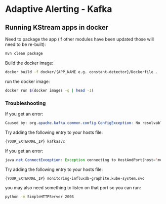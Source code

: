 # Adaptive Alerting - Kafka


## Running KStream apps in docker

Need to package the app (if other modules have been updated those will need to be re-built):

```bash
mvn clean package
```

Build the docker image:

```bash
docker build -f docker/{APP_NAME e.g. constant-detector}/Dockerfile .
```

run the docker image:

```bash
docker run $(docker images -q | head -1)
```

### Troubleshooting

If you get an error:

```java
Caused by: org.apache.kafka.common.config.ConfigException: No resolvable bootstrap urls given in bootstrap.servers
```

Try adding the following entry to your hosts file:

```bash
{YOUR_EXTERNAL_IP} kafkasvc
```


If you get an error:

```java
java.net.ConnectException: Exception connecting to HostAndPort{host='monitoring-influxdb-graphite.kube-system.svc', port=2003}
```

Try adding the following entry to your hosts file:

```bash
{YOUR_EXTERNAL_IP} monitoring-influxdb-graphite.kube-system.svc
```

you may also need something to listen on that port so you can run:

```bash
python -m SimpleHTTPServer 2003
```
